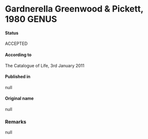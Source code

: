 # Gardnerella Greenwood & Pickett, 1980 GENUS

#### Status
ACCEPTED

#### According to
The Catalogue of Life, 3rd January 2011

#### Published in
null

#### Original name
null

### Remarks
null